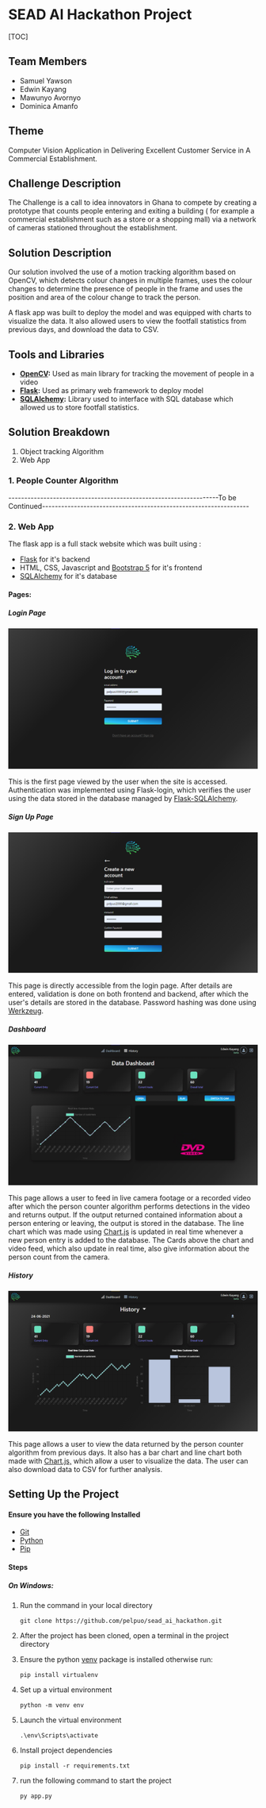 # SEAD AI Hackathon Project

[TOC]

## Team Members

- Samuel Yawson
- Edwin Kayang
- Mawunyo Avornyo
- Dominica Amanfo

## Theme

Computer Vision Application in Delivering Excellent Customer  Service in A Commercial Establishment.

## Challenge Description

The Challenge is a call to idea innovators in Ghana to compete by  creating a prototype that counts people entering and exiting a  building ( for example a commercial establishment such as a store  or a shopping mall) via a network of cameras stationed throughout  the establishment.

## Solution Description

Our solution involved the use of a motion tracking algorithm based on OpenCV, which detects colour changes in multiple frames, uses the colour changes to determine the presence of people in the frame and uses the position and area of the colour change to track the person. 

A flask app was built to deploy the model and was equipped with charts to visualize the data. It also allowed users to view the footfall statistics from previous days, and download the data to CSV.

## Tools and Libraries

- **[OpenCV](https://opencv.org/):** Used as main library for tracking the movement of people in a video
- **[Flask](https://flask.palletsprojects.com/en/2.0.x/):** Used as primary web framework to deploy model
- **[SQLAlchemy](https://www.sqlalchemy.org/):** Library used to interface with SQL database which allowed us to store footfall statistics.

## Solution Breakdown

1. Object tracking Algorithm
2. Web App

### 1. People Counter Algorithm

------------------------------------------------------------------To be Continued-----------------------------------------------------------------

### 2. Web App

The flask app is a full stack website which was built using :

-  [Flask](https://flask.palletsprojects.com/en/2.0.x/) for it's backend
- HTML, CSS, Javascript and [Bootstrap 5](https://getbootstrap.com/docs/5.0/getting-started/introduction/) for it's frontend 
- [SQLAlchemy](https://www.sqlalchemy.org/) for it's database

#### Pages:

##### Login Page

![Login Page](/images/Login.png)

This is the first page viewed by the user when the site is accessed. Authentication was implemented using Flask-login, which verifies the user using the data stored in the database managed by [Flask-SQLAlchemy](https://pypi.org/project/Flask-SQLAlchemy/).



##### Sign Up Page

![Sign Up Page](/images/Sign_up.png)

This page is directly accessible from the login page. After details are entered, validation is done on both frontend and backend, after which the user's details are stored in the database. Password hashing was done using [Werkzeug](https://pypi.org/project/Werkzeug/).



##### Dashboard

![Dashboard](/images/Dashboard.png)

This page allows a user to feed in live camera footage or a recorded video after which the person counter algorithm performs detections in the video and returns output. If the output returned contained information about a person entering or leaving, the output is stored in the database. The line chart which was made using [Chart.js](https://www.chartjs.org/) is updated in real time whenever a new person entry is added to the database. The Cards above the chart and video feed, which also update in real time, also give information about the person count from the camera.

##### History

![History Page](/images/History.png)

This page allows a user to view the data returned by the person counter algorithm from previous days. It also has a bar chart and line chart both made with [Chart.js,](https://www.chartjs.org/) which allow a user to visualize the data. The user can also download data to CSV for further analysis.



## Setting Up the Project

#### Ensure you have the following Installed

* [Git](https://git-scm.com/)
* [Python](https://python.org/)
* [Pip](https://pypi.org/project/pip/)

#### Steps

##### On Windows:

1. Run the command in your local directory

   ```
   git clone https://github.com/pelpuo/sead_ai_hackathon.git
   ```

2. After the project has been cloned, open a terminal in the project directory

3. Ensure the python [venv](https://docs.python.org/3/library/venv.html) package is installed otherwise run:

   ```
   pip install virtualenv
   ```

4. Set up a virtual environment

   ```
   python -m venv env
   ```

5. Launch the virtual environment

   ```
   .\env\Scripts\activate
   ```

6. Install project dependencies

   ```
   pip install -r requirements.txt
   ```

7. run the following command to start the project

   ```
   py app.py
   ```

   